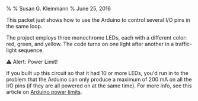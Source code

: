 %
% Susan G. Kleinmann
% June 25, 2016

This packet just shows how to use the Arduino to control several I/O pins in the same loop.

The project employs three monochrome LEDs, each with a different color: red, green, 
and yellow.  The code  turns on one light after another in a traffic-light sequence. 

⚠ Alert:  Power Limit!

If you built up this circuit so that it had 10 or more LEDs, you'd run in to the
problem that the Arduino can only produce a maximum of 200 mA on all the I/O pins (if they
are all powered on at the same time).  For more info, see this article on
[Arduino power limits](http://www.electricrcaircraftguy.com/2014/02/arduino-power-current-and-voltage.html).
